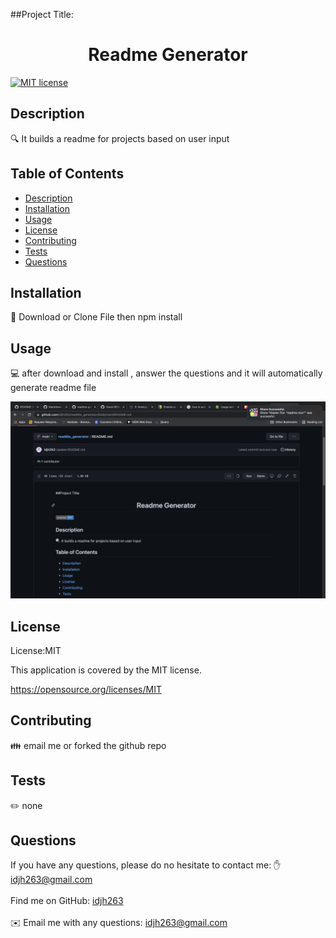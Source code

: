 

##Project Title: 
<h1 align="center">Readme Generator  </h1>
  
[![MIT license](https://img.shields.io/badge/License-MIT-blue.svg)](https://opensource.org/licenses/MIT)


## Description
🔍 It builds a readme for projects based on user input  

## Table of Contents
- [Description](#description)
- [Installation](#installation)
- [Usage](#usage)
- [License](#license)
- [Contributing](#contributing)
- [Tests](#tests)
- [Questions](#questions)

## Installation
💾 Download or Clone File then npm install

## Usage
💻 after download and install , answer the questions and it will automatically generate readme file 

![alt text](assets/images/readme.png)

## License
License:MIT

This application is covered by the MIT license. 

https://opensource.org/licenses/MIT<br />

## Contributing
👪 email me or forked the github repo

## Tests
✏️ none

## Questions
If you have any questions, please do no hesitate to contact me: 
✋ idjh263@gmail.com<br />
<br />
Find me on GitHub: [idjh263](https://github.com/idjh263)<br />
<br />
✉️ Email me with any questions: idjh263@gmail.com<br /><br />